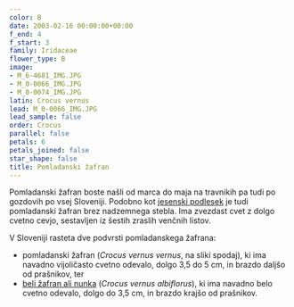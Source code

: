 ```yaml
---
color: B
date: 2003-02-16 00:00:00+00:00
f_end: 4
f_start: 3
family: Iridaceae
flower_type: B
image:
- M_6-4681_IMG.JPG
- M_0-0066_IMG.JPG
- M_0-0074_IMG.JPG
latin: Crocus vernus
lead: M_0-0066_IMG.JPG
lead_sample: false
order: Crocus
parallel: false
petals: 6
petals_joined: false
star_shape: false
title: Pomladanski žafran
---
```

Pomladanski žafran boste našli od marca do maja na travnikih pa tudi po gozdovih po vsej Sloveniji. Podobno kot [jesenski podlesek](../colchicumautumnale/) je tudi pomladanski žafran brez nadzemnega stebla. Ima zvezdast cvet z dolgo cvetno cevjo, sestavljen iz šestih zraslih venčnih listov.

V Sloveniji rasteta dve podvrsti pomladanskega žafrana:

-   pomladanski žafran (*Crocus vernus vernus*, na sliki spodaj), ki ima navadno vijoličasto cvetno odevalo, dolgo 3,5 do 5 cm, in brazdo daljšo od prašnikov, ter
-   [beli žafran ali nunka](../crocusvernusalbiflorus/) (*Crocus vernus albiflorus*), ki ima navadno belo cvetno odevalo, dolgo do 3,5 cm, in brazdo krajšo od prašnikov.
